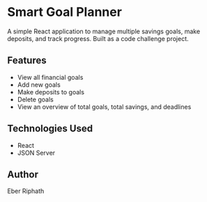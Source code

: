 # Smart Goal Planner

A simple React application to manage multiple savings goals, make deposits, and track progress. Built as a code challenge project.

## Features

- View all financial goals
- Add new goals
- Make deposits to goals
- Delete goals
- View an overview of total goals, total savings, and deadlines

## Technologies Used

- React
- JSON Server

## Author

Eber Riphath
